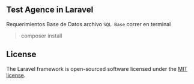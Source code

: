 

## Test Agence in Laravel
Requerimientos Base de Datos archivo `SQL Base`
correr en terminal
> composer install
## License

The Laravel framework is open-sourced software licensed under the [MIT license](https://opensource.org/licenses/MIT).
